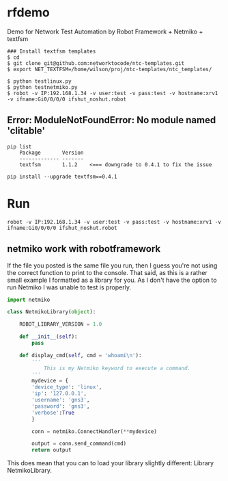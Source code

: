 # rfdemo

Demo for Network Test Automation by  Robot Framework + Netmiko + textfsm

	### Install textfsm templates
	$ cd
	$ git clone git@github.com:networktocode/ntc-templates.git
	$ export NET_TEXTFSM=/home/wilson/proj/ntc-templates/ntc_templates/

	$ python testlinux.py
	$ python testnetmiko.py
	$ robot -v IP:192.168.1.34 -v user:test -v pass:test -v hostname:xrv1 -v ifname:Gi0/0/0/0 ifshut_noshut.robot

## Error: ModuleNotFoundError: No module named 'clitable'

	pip list
		Package       Version
		------------- -------
		textfsm       1.1.2    <=== downgrade to 0.4.1 to fix the issue

	pip install --upgrade textfsm==0.4.1

# Run

	robot -v IP:192.168.1.34 -v user:test -v pass:test -v hostname:xrv1 -v ifname:Gi0/0/0/0 ifshut_noshut.robot

## netmiko work with robotframework

If the file you posted is the same file you run, then I guess you're not using the correct
function to print to the console. That said, as this is a rather small example I formatted as
a library for you. As I don't have the option to run Netmiko I was unable to test is properly.

```python
import netmiko

class NetmikoLibrary(object):

    ROBOT_LIBRARY_VERSION = 1.0

    def __init__(self):
        pass

    def display_cmd(self, cmd = 'whoami\n'):
        '''
            This is my Netmiko keyword to execute a command.
        '''
        mydevice = {
        'device_type': 'linux',
        'ip': '127.0.0.1',
        'username': 'gns3',
        'password': 'gns3',
        'verbose':True
        }

        conn = netmiko.ConnectHandler(**mydevice)

        output = conn.send_command(cmd)
        return output
```

This does mean that you can to load your library slightly different: Library         NetmikoLibrary.
